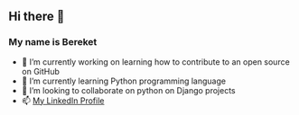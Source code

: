 ## Hi there 👋
### My name is Bereket

- 🔭 I’m currently working on learning how to contribute to an open source on GitHub
- 🌱 I’m currently learning Python programming language
- 👯 I’m looking to collaborate on python on Django projects
- 📫 [My LinkedIn Profile](https://www.linkedin.com/in/bereketgodebo)

<!--
**bereketgodebo/bereketgodebo** is a ✨ _special_ ✨ repository because its `README.md` (this file) appears on your GitHub profile.

Here are some ideas to get you started:




- 🤔 I’m looking for help with ...
- 💬 Ask me about ...

- 😄 Pronouns: ...
- ⚡ Fun fact: ...
-->

